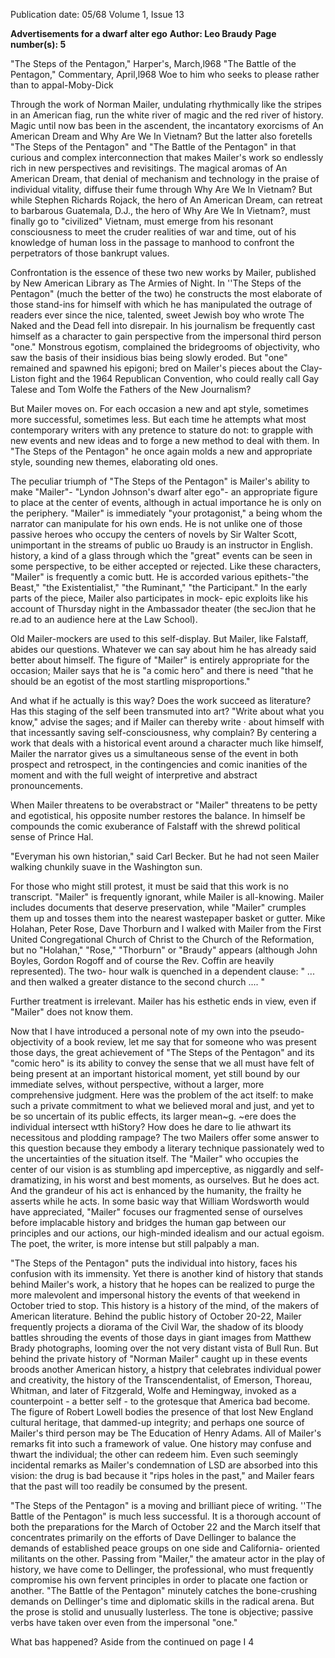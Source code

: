 Publication date: 05/68
Volume 1, Issue 13

**Advertisements for a dwarf alter ego**
**Author: Leo Braudy**
**Page number(s): 5**

"The Steps of the Pentagon," Harper's, 
March,l968 
"The Battle of the Pentagon," 
Commentary, April,l968 
Woe to him who seeks to please rather 
than to appal-Moby-Dick 

Through the work of Norman Mailer, 
undulating rhythmically like the stripes in 
an American fiag, run the white river of 
magic and the red river of history. Magic 
until now bas been in the ascendent, the 
incantatory exorcisms of An American 
Dream and Why Are We In Vietnam? 
But the latter also foretells "The Steps 
of the Pentagon" and "The Battle of the 
Pentagon" in that curious and complex 
interconnection that makes Mailer's work 
so endlessly rich in new perspectives and 
revisitings. The magical aromas of An 
American Dream, that denial of 
mechanism and technology in the praise 
of individual vitality, diffuse their fume 
through Why Are We In Vietnam? But 
while Stephen Richards Rojack, the hero 
of An American Dream, can retreat to 
barbarous Guatemala, D.J., the hero of 
Why Are We In Vietnam?, must finally 
go to "civilized" Vietnam, must emerge 
from his resonant consciousness to meet 
the cruder realities of war and time, out 
of his knowledge of human loss in the 
passage to manhood to confront the 
perpetrators of those bankrupt values. 

Confrontation is the essence of these 
two new works by Mailer, published by 
New American Library as The Armies 
of Night. In ''The Steps of the Pentagon" 
(much the better of the two) he constructs 
the most elaborate of those stand-ins for 
himself with which he has manipulated the 
outrage of readers ever since the nice, 
talented, sweet Jewish boy who wrote The 
Naked and the Dead fell into disrepair. In 
his journalism be frequently cast himself 
as a character to gain perspective from the 
impersonal third person "one." Monstrous 
egotism, complained the bridegrooms of 
objectivity, who saw the basis of their 
insidious bias being slowly eroded. But 
"one" remained and spawned his epigoni; 
bred on Mailer's pieces about the Clay-
Liston fight and the 1964 Republican 
Convention, who could really call Gay 
Talese and Tom Wolfe the Fathers of the 
New Journalism? 

But Mailer moves on. For each occasion 
a new and apt style, sometimes more 
successful, sometimes less. But each time 
he attempts what most contemporary 
writers with any pretence to stature do 
not: to grapple with new events and new 
ideas and to forge a new method to deal 
with them. In "The Steps of the Pentagon" 
he once again molds a new and 
appropriate style, sounding new themes, 
elaborating old ones. 

The peculiar triumph of "The Steps of 
the Pentagon" is Mailer's ability to make 
"Mailer"- "Lyndon Johnson's dwarf 
alter ego"- an appropriate figure to 
place at the center of events, although in 
actual importance he is only on the 
periphery. "Mailer" is immediately "your 
protagonist," a being whom the narrator 
can manipulate for his own ends. He is not 
unlike one of those passive heroes who 
occupy the centers of novels by Sir Walter 
Scott, unimportant in the streams of public 
uo Braudy is an instructor in English. 
history, a kind of a glass through which 
the "great" events can be seen in some 
perspective, to be either accepted or 
rejected. Like these characters, "Mailer" 
is frequently a comic butt. He is accorded 
various epithets-"the Beast," "the 
Existentialist," "the Ruminant," "the 
Participant." In the early parts of the 
piece, Mailer also participates in mock-
epic exploits like his account of Thursday 
night in the Ambassador theater (the 
secJion that he re.ad to an audience here 
at the Law School). 

Old Mailer-mockers are used to this 
self-display. But Mailer, like Falstaff, 
abides our questions. Whatever we can 
say about him he has already said better 
about himself. The figure of "Mailer" is 
entirely appropriate for the occasion; 
Mailer says that he is "a comic hero" and 
there is need "that he should be an egotist 
of the most startling misproportions." 

And what if he actually is this way? Does 
the work succeed as literature? Has this 
staging of the self been transmuted into 
art? "Write about what you know," advise 
the sages; and if Mailer can thereby write 
· about himself with that incessantly saving 
self-consciousness, why complain? By 
centering a work that deals with a 
historical event around a character much 
like himself, Mailer the narrator gives us a 
simultaneous sense of the event in both 
prospect and retrospect, in the 
contingencies and comic inanities of the 
moment and with the full weight of 
interpretive and abstract pronouncements. 

When Mailer threatens to be overabstract 
or "Mailer" threatens to be petty and 
egotistical, his opposite number restores 
the balance. In himself be compounds the 
comic exuberance of Falstaff with the 
shrewd political sense of Prince Hal. 

"Everyman his own historian," said Carl 
Becker. But he had not seen Mailer 
walking chunkily suave in the Washington 
sun. 

For those who might still protest, it 
must be said that this work is no transcript. 
"Mailer" is frequently ignorant, while 
Mailer is all-knowing. Mailer includes 
documents that deserve preservation, 
while "Mailer" crumples them up and 
tosses them into the nearest wastepaper 
basket or gutter. Mike Holahan, Peter 
Rose, Dave Thorburn and I walked with 
Mailer from the First United 
Congregational Church of Christ to the 
Church of the Reformation, but no 
"Holahan," "Rose," "Thorburn" or 
"Braudy" appears (although John Boyles, 
Gordon Rogoff and of course the Rev. 
Coffin are heavily represented). The two-
hour walk is quenched in a dependent 
clause: " ... and then walked a greater 
distance to the second church .... " 

Further treatment is irrelevant. Mailer has 
his esthetic ends in view, even if "Mailer" 
does not know them. 

Now that I have introduced a personal 
note of my own into the pseudo-objectivity 
of a book review, let me say that for 
someone who was present those days, the 
great achievement of "The Steps of the 
Pentagon" and its "comic hero" is its 
ability to convey the sense that we all must 
have felt of being present at an important 
historical moment, yet still bound by 
our immediate selves, without perspective, 
without a larger, more comprehensive 
judgment. Here was the problem of the 
act itself: to make such a private 
commitment to what we believed moral 
and just, and yet to be so uncertain of its 
public effects, its larger mean~g. ~ere 
does the individual intersect wtth hiStory? 
How does he dare to lie athwart its 
necessitous and plodding rampage? The 
two Mailers offer some answer to this 
question because they embody a literary 
technique passionately wed to the 
uncertainties of the situation itself. The 
"Mailer" who occupies the center of our 
vision is as stumbling apd imperceptive, as 
niggardly and self-dramatizing, in his 
worst and best moments, as ourselves. But 
he does act. And the grandeur of his act is 
enhanced by the humanity, the frailty he 
asserts while he acts. In some basic way 
that William Wordsworth would have 
appreciated, "Mailer" focuses our 
fragmented sense of ourselves before 
implacable history and bridges the human 
gap between our principles and our 
actions, our high-minded idealism and our 
actual egoism. The poet, the writer, is 
more intense but still palpably a man. 

"The Steps of the Pentagon" puts the 
individual into history, faces his confusion 
with its immensity. Yet there is another 
kind of history that stands behind Mailer's 
work, a history that he hopes can be 
realized to purge the more malevolent 
and impersonal history the events of that 
weekend in October tried to stop. This 
history is a history of the mind, of the 
makers of American literature. Behind the 
public history of October 20-22, Mailer 
frequently projects a diorama of the Civil 
War, the shadow of its bloody battles 
shrouding the events of those days in giant 
images from Matthew Brady photographs, 
looming over the not very distant vista of 
Bull Run. But behind the private history 
of "Norman Mailer" caught up in these 
events broods another American history, a 
histpry that celebrates individual power 
and creativity, the history of the 
Transcendentalist, of Emerson, Thoreau, 
Whitman, and later of Fitzgerald, Wolfe 
and Hemingway, invoked as a 
counterpoint -
a better self -
to the 
grotesque that America bad become. The 
figure of Robert Lowell bodies the 
presence of that lost New England cultural 
heritage, that dammed-up integrity; and 
perhaps one source of Mailer's third 
person may be The Education of Henry 
Adams. All of Mailer's remarks fit into 
such a framework of value. One history 
may confuse and thwart the individual; 
the other can redeem him. Even such 
seemingly incidental remarks as Mailer's 
condemnation of LSD are absorbed into 
this vision: the drug is bad because it "rips 
holes in the past," and Mailer fears that the 
past will too readily be consumed by the 
present. 

"The Steps of the Pentagon" is a moving 
and brilliant piece of writing. ''The Battle 
of the Pentagon" is much less successful. 
It is a thorough account of both the 
preparations for the March of October 22 
and the March itself that concentrates 
primarily on the efforts of Dave Dellinger 
to balance the demands of established 
peace groups on one side and California-
oriented militants on the other. Passing 
from "Mailer," the amateur actor in the 
play of history, we have come to Dellinger, 
the professional, who must frequently 
compromise his own fervent principles in 
order to placate one faction or another. 
"The Battle of the Pentagon" minutely 
catches the bone-crushing demands on 
Dellinger's time and diplomatic skills in 
the radical arena. But the prose is stolid 
and unusually lusterless. The tone is 
objective; passive verbs have taken over 
even from the impersonal "one." 

What bas happened? Aside from the 
continued on page I 4